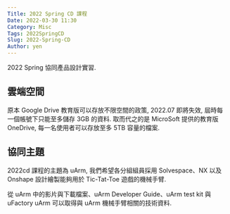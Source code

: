 ```yaml
---
Title: 2022 Spring CD 課程
Date: 2022-03-30 11:30
Category: Misc
Tags: 2022SpringCD
Slug: 2022-Spring-CD
Author: yen
---
```


2022 Spring 協同產品設計實習.

<!-- PELICAN_END_SUMMARY -->

雲端空間
----

原本 Google Drive 教育版可以存放不限空間的政策, 2022.07 即將失效, 屆時每一個帳號下只能至多儲存 3GB 的資料. 取而代之的是 MicroSoft 提供的教育版 OneDrive, 每一名使用者可以存放至多 5TB 容量的檔案.

[存放]: https://nfucc.nfu.edu.tw/?p=19287


協同主題
----

2022cd 課程的主題為 uArm, 我們希望各分組組員採用 Solvespace、NX 以及 Onshape 設計繪製能夠用於 Tic-Tat-Toe 遊戲的機械手臂.

從 uArm 中的影片與下載檔案、uArm Developer Guide、uArm test kit 與 uFactory uArm 可以取得與 uArm 機械手臂相關的技術資料.

[uArm]: https://www.youtube.com/watch?v=OqPVK__z9Ek

